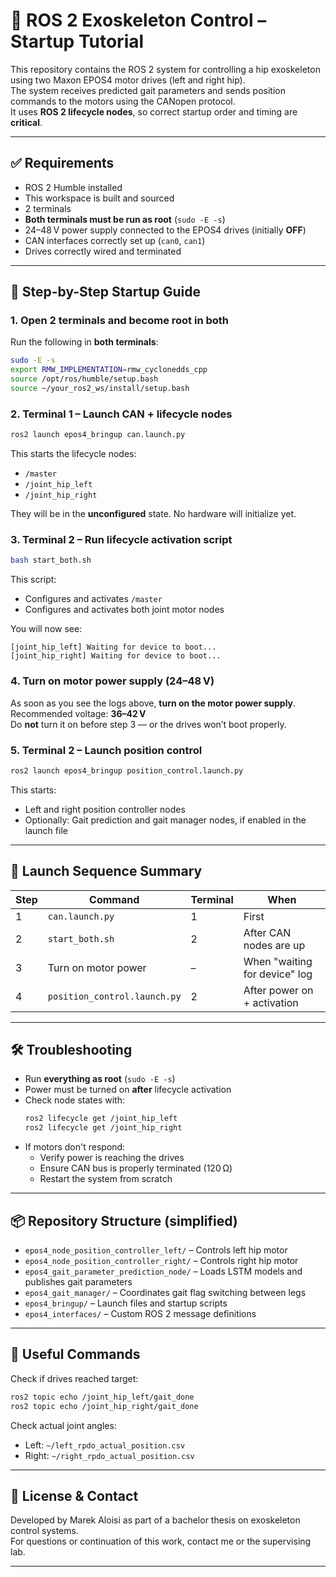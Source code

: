 
# 🦿 ROS 2 Exoskeleton Control – Startup Tutorial

This repository contains the ROS 2 system for controlling a hip exoskeleton using two Maxon EPOS4 motor drives (left and right hip).  
The system receives predicted gait parameters and sends position commands to the motors using the CANopen protocol.  
It uses **ROS 2 lifecycle nodes**, so correct startup order and timing are **critical**.

---

## ✅ Requirements

- ROS 2 Humble installed
- This workspace is built and sourced
- 2 terminals
- **Both terminals must be run as root** (`sudo -E -s`)
- 24–48 V power supply connected to the EPOS4 drives (initially **OFF**)
- CAN interfaces correctly set up (`can0`, `can1`)
- Drives correctly wired and terminated

---

## 🔧 Step-by-Step Startup Guide

### 1. Open 2 terminals and become root in both

Run the following in **both terminals**:

```bash
sudo -E -s
export RMW_IMPLEMENTATION=rmw_cyclonedds_cpp
source /opt/ros/humble/setup.bash
source ~/your_ros2_ws/install/setup.bash
```

### 2. Terminal 1 – Launch CAN + lifecycle nodes

```bash
ros2 launch epos4_bringup can.launch.py
```

This starts the lifecycle nodes:
- `/master`
- `/joint_hip_left`
- `/joint_hip_right`

They will be in the **unconfigured** state. No hardware will initialize yet.

### 3. Terminal 2 – Run lifecycle activation script

```bash
bash start_both.sh
```

This script:
- Configures and activates `/master`
- Configures and activates both joint motor nodes

You will now see:

```
[joint_hip_left] Waiting for device to boot...
[joint_hip_right] Waiting for device to boot...
```

### 4. Turn on motor power supply (24–48 V)

As soon as you see the logs above, **turn on the motor power supply**.  
Recommended voltage: **36–42 V**  
Do **not** turn it on before step 3 — or the drives won’t boot properly.

### 5. Terminal 2 – Launch position control

```bash
ros2 launch epos4_bringup position_control.launch.py
```

This starts:
- Left and right position controller nodes
- Optionally: Gait prediction and gait manager nodes, if enabled in the launch file

---

## 🧠 Launch Sequence Summary

| Step | Command                         | Terminal | When                          |
|------|----------------------------------|----------|--------------------------------|
| 1    | `can.launch.py`                 | 1        | First                         |
| 2    | `start_both.sh`                 | 2        | After CAN nodes are up        |
| 3    | Turn on motor power             | –        | When "waiting for device" log |
| 4    | `position_control.launch.py`    | 2        | After power on + activation   |

---

## 🛠️ Troubleshooting

- Run **everything as root** (`sudo -E -s`)
- Power must be turned on **after** lifecycle activation
- Check node states with:
  ```bash
  ros2 lifecycle get /joint_hip_left
  ros2 lifecycle get /joint_hip_right
  ```
- If motors don't respond:
  - Verify power is reaching the drives
  - Ensure CAN bus is properly terminated (120 Ω)
  - Restart the system from scratch

---

## 📦 Repository Structure (simplified)

- `epos4_node_position_controller_left/` – Controls left hip motor
- `epos4_node_position_controller_right/` – Controls right hip motor
- `epos4_gait_parameter_prediction_node/` – Loads LSTM models and publishes gait parameters
- `epos4_gait_manager/` – Coordinates gait flag switching between legs
- `epos4_bringup/` – Launch files and startup scripts
- `epos4_interfaces/` – Custom ROS 2 message definitions

---

## 🔗 Useful Commands

Check if drives reached target:
```bash
ros2 topic echo /joint_hip_left/gait_done
ros2 topic echo /joint_hip_right/gait_done
```

Check actual joint angles:
- Left: `~/left_rpdo_actual_position.csv`
- Right: `~/right_rpdo_actual_position.csv`

---

## 📜 License & Contact

Developed by Marek Aloisi as part of a bachelor thesis on exoskeleton control systems.  
For questions or continuation of this work, contact me or the supervising lab.

---
